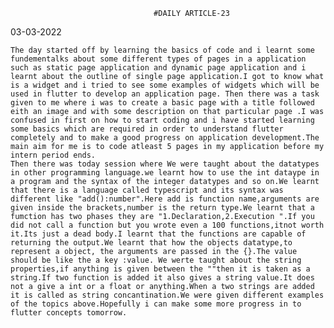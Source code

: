									#DAILY ARTICLE-23

 03-03-2022

 	The day started off by learning the basics of code and i learnt some fundementalks about some different types of pages in a application such as static page application and dynamic page application and i learnt about the outline of single page application.I got to know what is a widget and i tried to see some examples of widgets which will be used in flutter to develop an application page. Then there was a task given to me where i was to create a basic page with a title followed eith an image and with some description on that particular page .I was confused in first on how to start coding and i have started learning some basics which are required in order to understand flutter completely and to make a good progress on application development.The main aim for me is to code atleast 5 pages in my application before my intern period ends.
	Then there was today session where We were taught about the datatypes in other programming language.we learnt how to use the int dataype in a program and the syntax of the integer datatypes and so on.We learnt that there is a language called typescript and its syntax was different like "add():number".Here add is function name,arguments are given inside the brackets,number is the return type.We learnt that a fumction has two phases they are "1.Declaration,2.Execution ".If you did not call a function but you wrote even a 100 functions,itnot worth it.Its just a dead body.I learnt that the functions are capable of  returning the output.We learnt that how the objects datatype,to represent a object, the arguments are passed in the {}.The value should be like the a key :value. We werte taught about the string properties,if anything is given between the ""then it is taken as a string.If two function is added it also gives a string value.It does not a give a int or a float or anything.When a two strings are added it is called as string concantination.We were given different examples of the topics above.Hopefully i can make some more progress in to flutter concepts tomorrow. 
